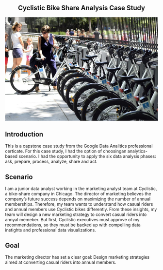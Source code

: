 <h2 align="center">Cyclistic Bike Share Analysis Case Study</h1>

<p align="center">
  <a href="Images/Transportation.jpg" title="Header Gif">
  <img src="Images/Transportation.jpg", width="650"/>
  </a>
</p>


## Introduction

This is a capstone case study from the Google Data Analitics professional certicate. For this case study, I had the option of choosingan analytics-based scenario.
I had the opportunity to apply the six data analysis phases: ask, prepare, process, analyze, share and act. 

## Scenario
I am a junior data analyst working in the marketing analyst team at Cyclistic, a bike-share company in Chicago. The director of marketing believes the company’s future success depends on maximizing the number of annual memberships. Therefore, my team wants to understand how casual riders and annual members use Cyclistic bikes differently. From these insights, my team will design a new marketing strategy to convert casual riders into annyal memeber. But first, Cyclistic executives must approve of my recommendations, so they must be backed up with compelling data instights and professional data visualizations.

## Goal
The marketing director has set a clear goal: Design marketing strategies aimed at converting casual riders into annual members.
